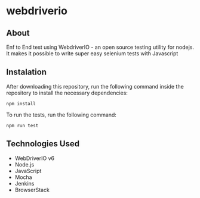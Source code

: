 # webdriverio
## About 
Enf to End test using WebdriverIO - an open source testing utility for nodejs. It makes it possible to write super easy selenium tests with Javascript
 
## Instalation
 After downloading this repository, run the following command inside the repository to install the necessary dependencies:
 ```
 npm install 
 ```
 To run the tests, run the following command:
 ```
 npm run test
 ```
 ## Technologies Used
 - WebDriverIO v6
 - Node.js
 - JavaScript 
 - Mocha
 - Jenkins
 - BrowserStack
